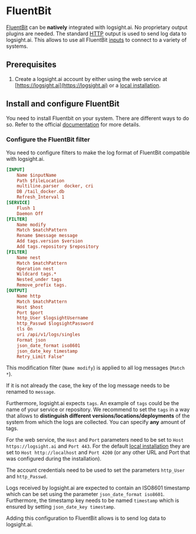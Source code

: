 # FluentBit

[FluentBit](https://docs.fluentbit.io/manual/) can be **natively** integrated with logsight.ai. No proprietary output plugins are needed. The standard [HTTP](https://docs.fluentbit.io/manual/pipeline/outputs/http) output is used to send log data to logsight.ai. This allows to use all FluentBit [inputs](https://docs.fluentbit.io/manual/pipeline/inputs) to connect to a variety of systems. 

## Prerequisites

1. Create a logsight.ai account by either using the web service at [https://logsight.ai](https://logsight.ai) or a [local installation](/get_started/installation.md).
<!-- TODO: The app creation together with other general things needs to be explained in a "User Guide" section -->

## Install and configure FluentBit

You need to install Fluentbit on your system. There are different ways to do so. Refer to the official [documentation](https://docs.fluentbit.io/manual/installation/getting-started-with-fluent-bit) for more details.

### Configure the FluentBit filter

You need to configure filters to make the log format of FluentBit compatible with logsight.ai.

```ini
[INPUT]
    Name $inputName
    Path $fileLocation
    multiline.parser  docker, cri
    DB /tail_docker.db
    Refresh_Interval 1
[SERVICE]
    Flush 1
    Daemon Off
[FILTER]
    Name modify
    Match $matchPattern
    Rename $message message
    Add tags.version $version
    Add tags.repository $repository
[FILTER]
    Name nest
    Match $matchPattern
    Operation nest
    Wildcard tags.*
    Nested_under tags
    Remove_prefix tags.
[OUTPUT]
    Name http
    Match $matchPattern
    Host $host
    Port $port
    http_User $logsightUsername
    http_Passwd $logsightPassword
    tls On
    uri /api/v1/logs/singles
    Format json
    json_date_format iso8601
    json_date_key timestamp
    Retry_Limit False"

```

This modification filter (`Name modify`) is applied to all log messages (`Match *`).

If it is not already the case, the key of the log message needs to be renamed to `message`.

Furthermore, logsight.ai expects `tags`. 
An example of `tags` could be the name of your service or repository.
We recommend to set the `tags` in a way that allows to **distinguish different versions/locations/deployments** of the system from which the logs are collected. You can specify **any** amount of tags.

For the web service, the `Host` and `Port` parameters need to be set to `Host https://logsight.ai` and `Port 443`. For the default [local installation](/get_started/installation) they are set to `Host http://localhost` and `Port 4200` (or any other URL and Port that was configured during the installation).

The account credentials need to be used to set the parameters `http_User` and `http_Passwd`.

Logs received by logsight.ai are expected to contain an ISO8601 timestamp which can be set using the parameter `json_date_format iso8601`. Furthermore, the timestamp key needs to be named `timestamp` which is ensured by setting `json_date_key timestamp`.

Adding this configuration to FluentBit allows is to send log data to logsight.ai.
